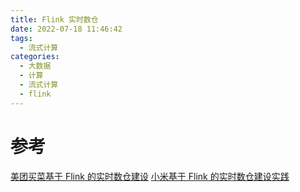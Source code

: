```yaml
---
title: Flink 实时数仓
date: 2022-07-18 11:46:42
tags:
  - 流式计算
categories:
  - 大数据  
  - 计算
  - 流式计算
  - flink
---
```


<p></p>
<!-- more -->


# 参考
[美团买菜基于 Flink 的实时数仓建设](https://xie.infoq.cn/article/3c80a350e06d88e85d34f4008)
[小米基于 Flink 的实时数仓建设实践](https://xie.infoq.cn/article/acf64bbe900ec426b8699f094)




